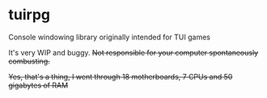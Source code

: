# tuirpg

Console windowing library originally intended for TUI games

It's very WIP and buggy. ~~Not responsible for your computer spontaneously combusting.~~

~~Yes, that's a thing, I went through 18 motherboards, 7 CPUs and 50 gigabytes of RAM~~
